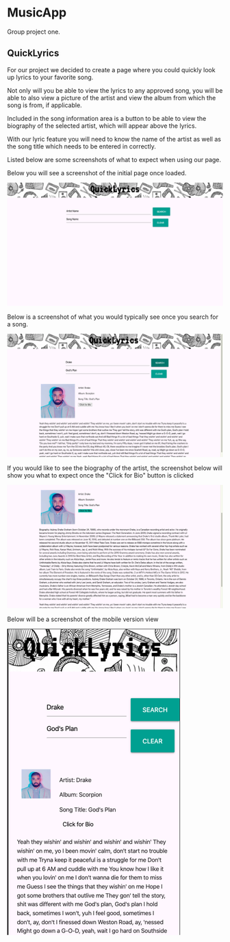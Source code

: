 # MusicApp
Group project one. 

## QuickLyrics

<p>For our project we decided to create a page where you could quickly look up lyrics to your favorite song.</p>

<p>Not only will you be able to view the lyrics to any approved song, you will be able to also view a picture of the artist and view the album from which the song is from, if applicable.</p>

<p>Included in the song information area is a button to be able to view the biography of the selected artist, which will appear above the lyrics.</p>

<p>With our lyric feature you will need to know the name of the artist as well as the song title which needs to be entered in correctly.</p>

<p>Listed below are some screenshots of what to expect when using our page.</p>


<p>Below you will see a screenshot of the initial page once loaded.</p>

![Screenshot](assets/Screenshot_1.png)



<p>Below is a screenshot of what you would typically see once you search for a song.</p>

![Screenshot](assets/Screenshot_2.png)



<p>If you would like to see the biography of the artist, the screenshot below will show you what to expect once the "Click for Bio" button is clicked</p>

![Screenshot](assets/Screenshot_3.png)



<p> Below will be a screenshot of the mobile version view</p>

![Screenshot](assets/Screenshot_4.png)